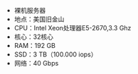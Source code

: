 - 裸机服务器
- 地点：美国旧金山
- CPU：Intel Xeon处理器E5-2670,3.3 Ghz
- 核心：32核心
- RAM：192 GB
- SSD：3 TB（100.000 iops）
- 网络：40 Gbps
